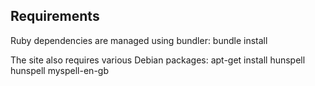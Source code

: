 

## Requirements

Ruby dependencies are managed using bundler:
    bundle install

The site also requires various Debian packages:
    apt-get install hunspell hunspell myspell-en-gb

